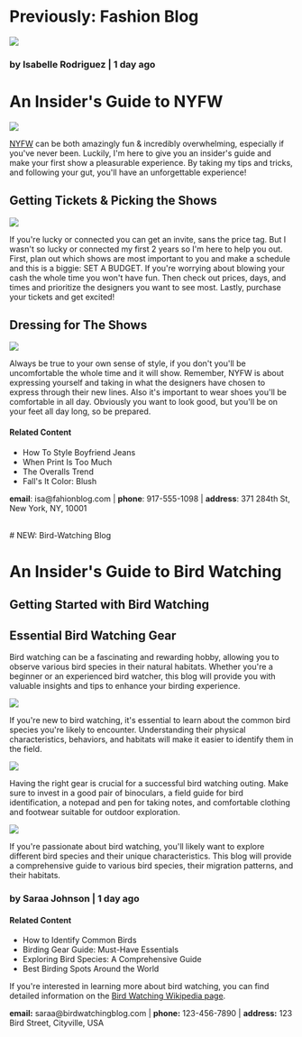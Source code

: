# Previously: Fashion Blog
  
  <body>
    <a href='#contact'><img src ="https://content.codecademy.com/courses/learn-html/elements-and-structure/profile.jpg"/></a>
    <h3>by Isabelle Rodriguez | 1 day ago</h3>
    <h1>An Insider's Guide to NYFW</h1>
    <img src="https://content.codecademy.com/courses/learn-html/elements-and-structure/image-one.jpg" />
    <p><a href="https://en.wikipedia.org/wiki/New_York_Fashion_Week" target = "_blank">NYFW</a> can be both amazingly fun & incredibly overwhelming, especially if you've never been. Luckily, I'm here to give you an insider's guide and make your first show a pleasurable experience. By taking my tips and tricks, and following your gut, you'll have an unforgettable experience!</p>
    <h2>Getting Tickets & Picking the Shows</h2>
    <img src="https://content.codecademy.com/courses/learn-html/elements-and-structure/image-two.jpeg" />
    <p>If you're lucky or connected you can get an invite, sans the price tag. But I wasn't so lucky or connected my first 2 years so I'm here to help you out. First, plan out which shows are most important to you and make a schedule and this is a biggie: SET A BUDGET. If you're worrying about blowing your cash the whole time you won't have fun. Then check out prices, days, and times and prioritize the designers you want to see most. Lastly, purchase your tickets and get excited!</p>
    <h2>Dressing for The Shows</h2>
    <img src = "https://content.codecademy.com/courses/learn-html/elements-and-structure/image-three.jpeg" />
    <p>Always be true to your own sense of style, if you don't you'll be uncomfortable the whole time and it will show. Remember, NYFW is about expressing yourself and taking in what the designers have chosen to express through their new lines. Also it's important to wear shoes you'll be comfortable in all day. Obviously you want to look good, but you'll be on your feet all day long, so be prepared.</p>
    <h4>Related Content</h4>
    <ul>
      <li>How To Style Boyfriend Jeans</li>
      <li>When Print Is Too Much</li>
      <li>The Overalls Trend</li>
      <li>Fall's It Color: Blush</li>
    </ul>
    <div id='contact'>
      <p>
      <strong>email</strong>: isa@fahionblog.com | <strong>phone</strong>: 917-555-1098 | <strong>address</strong>: 371 284th St, New York, NY, 10001
      </p>
    </div>

<br>
# NEW: Bird-Watching Blog

<!DOCTYPE html>
<html>
<head>
   <title>Bird Watching Blog</title>
</head>
<body>
   <h1>An Insider's Guide to Bird Watching</h1>
   <h2>Getting Started with Bird Watching</h2>
   <h2>Essential Bird Watching Gear</h2>
   <p>Bird watching can be a fascinating and rewarding hobby, allowing you to observe various bird species in their natural habitats. Whether you're a beginner or an experienced bird watcher, this blog will provide you with valuable insights and tips to enhance your birding experience.</p>
   <img src="https://aramb.aramservices.com/bird-watching-blog/imageone.jpg">
   <p>If you're new to bird watching, it's essential to learn about the common bird species you're likely to encounter. Understanding their physical characteristics, behaviors, and habitats will make it easier to identify them in the field.</p>
   <img src="aramb.aramservices.com/bird-watching-blog/imagetwo.jpg">
   <p>Having the right gear is crucial for a successful bird watching outing. Make sure to invest in a good pair of binoculars, a field guide for bird identification, a notepad and pen for taking notes, and comfortable clothing and footwear suitable for outdoor exploration.</p>
   <img src="aramb.aramservices.com/bird-watching-blog/imagethree.jpg">
   <p>If you're passionate about bird watching, you'll likely want to explore different bird species and their unique characteristics. This blog will provide a comprehensive guide to various bird species, their migration patterns, and their habitats.</p>
   <h3>by Saraa Johnson | 1 day ago</h3>
   <h4>Related Content</h4>
   <ul>
      <li>How to Identify Common Birds</li>
      <li>Birding Gear Guide: Must-Have Essentials</li>
      <li>Exploring Bird Species: A Comprehensive Guide</li>
      <li>Best Birding Spots Around the World</li>
   </ul>
   <p>If you're interested in learning more about bird watching, you can find detailed information on the <a href="https://en.wikipedia.org/wiki/Bird_watching" target="_blank">Bird Watching Wikipedia page</a>.</p>
   <div id="contact">
      <p><strong>email:</strong> saraa@birdwatchingblog.com | <strong>phone:</strong> 123-456-7890 | <strong>address:</strong> 123 Bird Street, Cityville, USA</p>
   </div>
</body>
</html>
